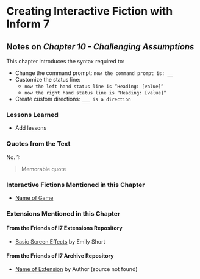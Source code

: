 # Creating Interactive Fiction with Inform 7

## Notes on _Chapter 10 - Challenging Assumptions_

This chapter introduces the syntax required to:

* Change the command prompt: `now the command prompt is: __`
* Customize the status line:
  * `now the left hand status line is “Heading: [value]”`
  * `now the right hand status line is “Heading: [value]”`
* Create custom directions: `___ is a direction`
  
### Lessons Learned

* Add lessons

### Quotes from the Text

No. 1: 

> Memorable quote

### Interactive Fictions Mentioned in this Chapter

* [Name of Game](url) 

### Extensions Mentioned in this Chapter

#### From the Friends of I7 Extensions Repository

* [Basic Screen Effects]() by Emily Short

#### From the Friends of I7 Archive Repository

* [Name of Extension]() by Author (source not found)


